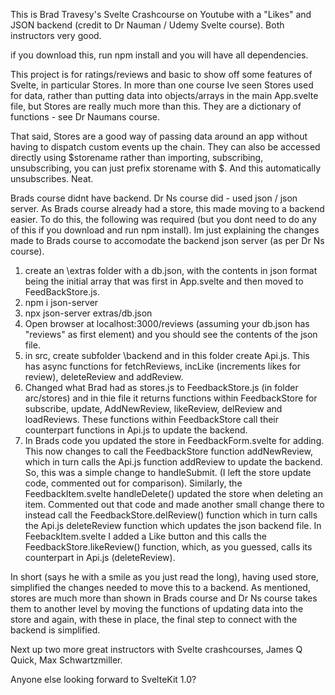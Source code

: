 This is Brad Travesy's Svelte Crashcourse on Youtube with a "Likes" and JSON backend (credit to Dr Nauman / Udemy Svelte course). Both instructors very good.

if you download this, run npm install and you will have all dependencies.

This project is for ratings/reviews and basic to show off some features of Svelte, in particular Stores. In more than one course Ive seen Stores used for data, rather than putting data into objects/arrays in the main App.svelte file, but Stores are really much more than this. They are a dictionary of functions - see Dr Naumans course. 

That said, Stores are a good way of passing data around an app without having to dispatch custom events up the chain. They can also be accessed directly using $storename rather than importing, subscribing, unsubscribing, you can just prefix storename with $. And this automatically unsubscribes. Neat.

Brads course didnt have backend. Dr Ns course did - used json / json server. As Brads course already had a store, this made moving to a backend easier. To do this, the following was required (but you dont need to do any of this if you download and run npm install). Im just explaining the changes made to Brads course to accomodate the backend json server (as per Dr Ns course).

1. create an \extras folder with a db.json, with the contents in json format being the initial array that was first in App.svelte and then moved to FeedBackStore.js.
2. npm i json-server 
3. npx json-server extras/db.json
4. Open browser at localhost:3000/reviews    (assuming your db.json has "reviews" as first element) and you should see the contents of the json file.
5. in src, create subfolder \backend and in this folder create Api.js. This has async functions for fetchReviews, incLike (increments likes for review), deleteReview and addReview.
6. Changed what Brad had as stores.js to FeedbackStore.js (in folder arc/stores) and in thie file it returns functions within FeedbackStore for subscribe, update, AddNewReview, likeReview, delReview and loadReviews. These functions within FeedbackStore call their counterpart functions in Api.js to update the backend.
7. In Brads code you updated the store in FeedbackForm.svelte for adding. This now changes to call the FeedbackStore function addNewReview, which in turn calls the Api.js function addReview to update the backend. So, this was a simple change to handleSubmit. (I left the store update code, commented out for comparison). 
Similarly, the FeedbackItem.svelte handleDelete() updated the store when deleting an item. Commented out that code and made another small change there to instead call the FeedbackStore.delReview() function which in turn calls the Api.js deleteReview function which updates the json backend file.
In FeebackItem.svelte I added a Like button and this calls the FeedbackStore.likeReview() function, which, as you guessed, calls its counterpart in Api.js (deleteReview).

In short (says he with a smile as you just read the long), having used store, simplified the changes needed to move this to a backend. As mentioned, stores are much more than shown in Brads course and Dr Ns course takes them to another level by moving the functions of updating data into the store and again, with these in place, the final step to connect with the backend is simplified.

Next up two more great instructors with Svelte crashcourses, James Q Quick, Max Schwartzmiller.

Anyone else looking forward to SvelteKit 1.0?
